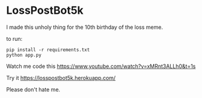 # LossPostBot5k

I made this unholy thing for the 10th birthday of the loss meme.

to run: 
```
pip install -r requirements.txt
python app.py
```

Watch me code this https://www.youtube.com/watch?v=xMRnt3ALLh0&t=1s

Try it https://losspostbot5k.herokuapp.com/

Please don't hate me.
